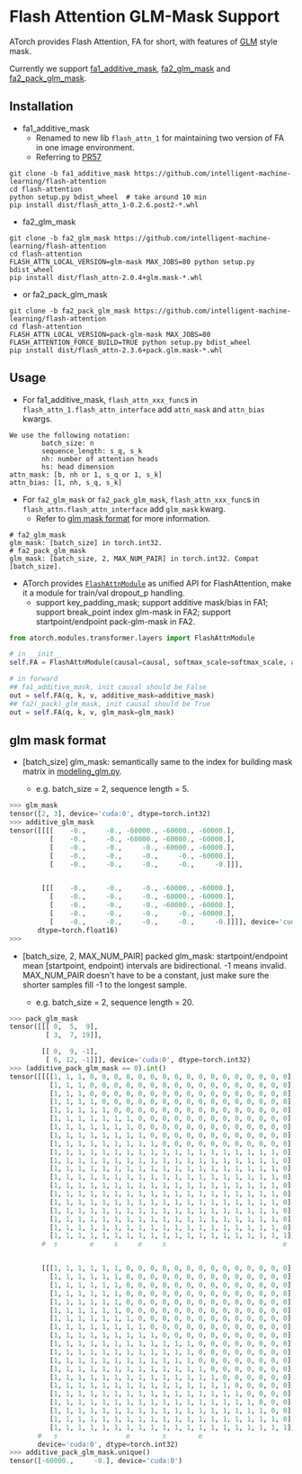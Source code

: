 # Flash Attention GLM-Mask Support

ATorch provides Flash Attention, FA for short, with features of [GLM](https://arxiv.org/abs/2103.10360) style mask. 

Currently we support [fa1_additive_mask](https://github.com/intelligent-machine-learning/flash-attention/tree/fa1_additive_mask), [fa2_glm_mask](https://github.com/intelligent-machine-learning/flash-attention/tree/fa2_glm_mask) and [fa2_pack_glm_mask](https://github.com/intelligent-machine-learning/flash-attention/tree/fa2_pack_glm_mask).

## Installation

- fa1_additive_mask
    - Renamed to new lib `flash_attn_1` for maintaining two version of FA in one image environment.
    - Referring to [PR57](https://github.com/Dao-AILab/flash-attention/pull/57)

```shell
git clone -b fa1_additive_mask https://github.com/intelligent-machine-learning/flash-attention
cd flash-attention
python setup.py bdist_wheel  # take around 10 min
pip install dist/flash_attn_1-0.2.6.post2-*.whl
```

- fa2_glm_mask

```shell
git clone -b fa2_glm_mask https://github.com/intelligent-machine-learning/flash-attention
cd flash-attention
FLASH_ATTN_LOCAL_VERSION=glm-mask MAX_JOBS=80 python setup.py bdist_wheel 
pip install dist/flash_attn-2.0.4+glm.mask-*.whl
```

- or fa2_pack_glm_mask

```shell
git clone -b fa2_pack_glm_mask https://github.com/intelligent-machine-learning/flash-attention
cd flash-attention
FLASH_ATTN_LOCAL_VERSION=pack-glm-mask MAX_JOBS=80 FLASH_ATTENTION_FORCE_BUILD=TRUE python setup.py bdist_wheel 
pip install dist/flash_attn-2.3.6+pack.glm.mask-*.whl
```

## Usage

- For fa1_additive_mask, `flash_attn_xxx_func`s in `flash_attn_1.flash_attn_interface` add `attn_mask` and `attn_bias` kwargs.

```
We use the following notation:
        batch_size: n
        sequence_length: s_q, s_k
        nh: number of attention heads
        hs: head dimension
attn_mask: [b, nh or 1, s_q or 1, s_k]
attn_bias: [1, nh, s_q, s_k]
```

- For `fa2_glm_mask` or `fa2_pack_glm_mask`, `flash_attn_xxx_func`s in `flash_attn.flash_attn_interface` add `glm_mask` kwarg.
    - Refer to [glm mask format](#glm-mask-format) for more information.

```
# fa2_glm_mask
glm_mask: [batch_size] in torch.int32.
# fa2_pack_glm_mask
glm_mask: [batch_size, 2, MAX_NUM_PAIR] in torch.int32. Compat [batch_size].
```

- ATorch provides [`FlashAttnModule`](https://github.com/intelligent-machine-learning/dlrover/blob/458484308b32aed8590cc5d5c0011c25dae0f6f2/atorch/atorch/modules/transformer/layers.py#L1373) as unified API for FlashAttention, make it a module for train/val dropout_p handling.
    - support key_padding_mask; support additive mask/bias in FA1; support break_point index glm-mask in FA2; support startpoint/endpoint pack-glm-mask in FA2.

```python
from atorch.modules.transformer.layers import FlashAttnModule

# in __init__
self.FA = FlashAttnModule(causal=causal, softmax_scale=softmax_scale, attention_dropout=attention_dropout)

# in forward
## fa1_additive_mask, init causal should be False
out = self.FA(q, k, v, additive_mask=additive_mask)
## fa2(_pack)_glm_mask, init causal should be True
out = self.FA(q, k, v, glm_mask=glm_mask)
```

<a id="glm mask format"></a>
## glm mask format

- [batch_size] glm_mask: semantically same to the index for building mask matrix in [modeling_glm.py](https://huggingface.co/THUDM/glm-10b/blob/696788d4f82ac96b90823555f547d1e754839ff4/modeling_glm.py#L538).

    - e.g. batch_size = 2, sequence length = 5.

```python
>>> glm_mask
tensor([2, 3], device='cuda:0', dtype=torch.int32)
>>> additive_glm_mask
tensor([[[[    -0.,     -0., -60000., -60000., -60000.],
          [    -0.,     -0., -60000., -60000., -60000.],
          [    -0.,     -0.,     -0., -60000., -60000.],
          [    -0.,     -0.,     -0.,     -0., -60000.],
          [    -0.,     -0.,     -0.,     -0.,     -0.]]],


        [[[    -0.,     -0.,     -0., -60000., -60000.],
          [    -0.,     -0.,     -0., -60000., -60000.],
          [    -0.,     -0.,     -0., -60000., -60000.],
          [    -0.,     -0.,     -0.,     -0., -60000.],
          [    -0.,     -0.,     -0.,     -0.,     -0.]]]], device='cuda:0',
       dtype=torch.float16)
>>> 
```

- [batch_size, 2, MAX_NUM_PAIR] packed glm_mask: startpoint/endpoint mean [startpoint, endpoint) intervals are bidirectional. -1 means invalid. MAX_NUM_PAIR doesn't have to be a constant, just make sure the shorter samples fill -1 to the longest sample.

    -   e.g. batch_size = 2, sequence length = 20.

```python
>>> pack_glm_mask
tensor([[[ 0,  5,  9],
         [ 3,  7, 19]],

        [[ 0,  9, -1],
         [ 6, 12, -1]]], device='cuda:0', dtype=torch.int32)
>>> (additive_pack_glm_mask == 0).int()
tensor([[[[1, 1, 1, 0, 0, 0, 0, 0, 0, 0, 0, 0, 0, 0, 0, 0, 0, 0, 0, 0], # start
          [1, 1, 1, 0, 0, 0, 0, 0, 0, 0, 0, 0, 0, 0, 0, 0, 0, 0, 0, 0],
          [1, 1, 1, 0, 0, 0, 0, 0, 0, 0, 0, 0, 0, 0, 0, 0, 0, 0, 0, 0],
          [1, 1, 1, 1, 0, 0, 0, 0, 0, 0, 0, 0, 0, 0, 0, 0, 0, 0, 0, 0], # end
          [1, 1, 1, 1, 1, 0, 0, 0, 0, 0, 0, 0, 0, 0, 0, 0, 0, 0, 0, 0],
          [1, 1, 1, 1, 1, 1, 1, 0, 0, 0, 0, 0, 0, 0, 0, 0, 0, 0, 0, 0], # start
          [1, 1, 1, 1, 1, 1, 1, 0, 0, 0, 0, 0, 0, 0, 0, 0, 0, 0, 0, 0],
          [1, 1, 1, 1, 1, 1, 1, 1, 0, 0, 0, 0, 0, 0, 0, 0, 0, 0, 0, 0], # end
          [1, 1, 1, 1, 1, 1, 1, 1, 1, 0, 0, 0, 0, 0, 0, 0, 0, 0, 0, 0],
          [1, 1, 1, 1, 1, 1, 1, 1, 1, 1, 1, 1, 1, 1, 1, 1, 1, 1, 1, 0], # start
          [1, 1, 1, 1, 1, 1, 1, 1, 1, 1, 1, 1, 1, 1, 1, 1, 1, 1, 1, 0],
          [1, 1, 1, 1, 1, 1, 1, 1, 1, 1, 1, 1, 1, 1, 1, 1, 1, 1, 1, 0],
          [1, 1, 1, 1, 1, 1, 1, 1, 1, 1, 1, 1, 1, 1, 1, 1, 1, 1, 1, 0],
          [1, 1, 1, 1, 1, 1, 1, 1, 1, 1, 1, 1, 1, 1, 1, 1, 1, 1, 1, 0],
          [1, 1, 1, 1, 1, 1, 1, 1, 1, 1, 1, 1, 1, 1, 1, 1, 1, 1, 1, 0],
          [1, 1, 1, 1, 1, 1, 1, 1, 1, 1, 1, 1, 1, 1, 1, 1, 1, 1, 1, 0],
          [1, 1, 1, 1, 1, 1, 1, 1, 1, 1, 1, 1, 1, 1, 1, 1, 1, 1, 1, 0],
          [1, 1, 1, 1, 1, 1, 1, 1, 1, 1, 1, 1, 1, 1, 1, 1, 1, 1, 1, 0],
          [1, 1, 1, 1, 1, 1, 1, 1, 1, 1, 1, 1, 1, 1, 1, 1, 1, 1, 1, 0],
          [1, 1, 1, 1, 1, 1, 1, 1, 1, 1, 1, 1, 1, 1, 1, 1, 1, 1, 1, 1]]], # end
        #  s        e     s     e     s                             e


        [[[1, 1, 1, 1, 1, 1, 0, 0, 0, 0, 0, 0, 0, 0, 0, 0, 0, 0, 0, 0], # start
          [1, 1, 1, 1, 1, 1, 0, 0, 0, 0, 0, 0, 0, 0, 0, 0, 0, 0, 0, 0],
          [1, 1, 1, 1, 1, 1, 0, 0, 0, 0, 0, 0, 0, 0, 0, 0, 0, 0, 0, 0],
          [1, 1, 1, 1, 1, 1, 0, 0, 0, 0, 0, 0, 0, 0, 0, 0, 0, 0, 0, 0],
          [1, 1, 1, 1, 1, 1, 0, 0, 0, 0, 0, 0, 0, 0, 0, 0, 0, 0, 0, 0],
          [1, 1, 1, 1, 1, 1, 0, 0, 0, 0, 0, 0, 0, 0, 0, 0, 0, 0, 0, 0],
          [1, 1, 1, 1, 1, 1, 1, 0, 0, 0, 0, 0, 0, 0, 0, 0, 0, 0, 0, 0], # end
          [1, 1, 1, 1, 1, 1, 1, 1, 0, 0, 0, 0, 0, 0, 0, 0, 0, 0, 0, 0],
          [1, 1, 1, 1, 1, 1, 1, 1, 1, 0, 0, 0, 0, 0, 0, 0, 0, 0, 0, 0],
          [1, 1, 1, 1, 1, 1, 1, 1, 1, 1, 1, 1, 0, 0, 0, 0, 0, 0, 0, 0], # start
          [1, 1, 1, 1, 1, 1, 1, 1, 1, 1, 1, 1, 0, 0, 0, 0, 0, 0, 0, 0],
          [1, 1, 1, 1, 1, 1, 1, 1, 1, 1, 1, 1, 0, 0, 0, 0, 0, 0, 0, 0],
          [1, 1, 1, 1, 1, 1, 1, 1, 1, 1, 1, 1, 1, 0, 0, 0, 0, 0, 0, 0], # end
          [1, 1, 1, 1, 1, 1, 1, 1, 1, 1, 1, 1, 1, 1, 0, 0, 0, 0, 0, 0],
          [1, 1, 1, 1, 1, 1, 1, 1, 1, 1, 1, 1, 1, 1, 1, 0, 0, 0, 0, 0],
          [1, 1, 1, 1, 1, 1, 1, 1, 1, 1, 1, 1, 1, 1, 1, 1, 0, 0, 0, 0],
          [1, 1, 1, 1, 1, 1, 1, 1, 1, 1, 1, 1, 1, 1, 1, 1, 1, 0, 0, 0],
          [1, 1, 1, 1, 1, 1, 1, 1, 1, 1, 1, 1, 1, 1, 1, 1, 1, 1, 0, 0],
          [1, 1, 1, 1, 1, 1, 1, 1, 1, 1, 1, 1, 1, 1, 1, 1, 1, 1, 1, 0],
          [1, 1, 1, 1, 1, 1, 1, 1, 1, 1, 1, 1, 1, 1, 1, 1, 1, 1, 1, 1]]]],
       #   s                 e        s        e
       device='cuda:0', dtype=torch.int32)
>>> additive_pack_glm_mask.unique()
tensor([-60000.,     -0.], device='cuda:0')
```
